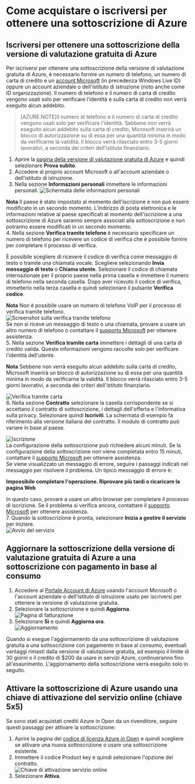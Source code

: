 <properties
	pageTitle="Come acquistare o iscriversi per ottenere una sottoscrizione di Azure | Microsoft Azure"
	description="Descrive come acquistare o iscriversi per ottenere una sottoscrizione di Azure"
	services="billing"
	documentationCenter=""
	authors="genlin"
	manager="jarrettr"
	editor="meerak"
	tags="billing"
	/>

<tags
	ms.service="billing"
	ms.workload="na"
	ms.tgt_pltfrm="na"
	ms.devlang="na"
	ms.topic="article"
	ms.date="11/18/2015"
	ms.author="genli"/>

# Come acquistare o iscriversi per ottenere una sottoscrizione di Azure

## Iscriversi per ottenere una sottoscrizione della versione di valutazione gratuita di Azure
Per iscriversi per ottenere una sottoscrizione della versione di valutazione gratuita di Azure, è necessario fornire un numero di telefono, un numero di carta di credito e un [account Microsoft](https://www.microsoft.com/it-IT/account/faq.aspx) (in precedenza Windows Live ID) oppure un account aziendale o dell'istituto di istruzione (noto anche come ID organizzazione). Il numero di telefono e il numero di carta di credito vengono usati solo per verificare l'identità e sulla carta di credito non verrà eseguito alcun addebito.

>[AZURE.NOTE]Il numero di telefono e il numero di carta di credito vengono usati solo per verificare l'identità. Sebbene non verrà eseguito alcun addebito sulla carta di credito, Microsoft inserirà un blocco di autorizzazione su di essa per una quantità minima in modo da verificarne la validità. Il blocco verrà rilasciato entro 3-5 giorni lavorativi, a seconda dei criteri dell'istituto finanziario.

1. Aprire la [pagina della versione di valutazione gratuita di Azure](https://azure.microsoft.com/it-IT/pricing/free-trial/) e quindi selezionare **Prova subito**.
2. Accedere al proprio account Microsoft o all'account aziendale o dell'istituto di istruzione.
3. Nella sezione **Informazioni personali** immettere le informazioni personali. ![Schermata delle informazioni personali](./media/billing-buy-sign-up-azure-subscription/AboutYou.png)

 **Nota** Il paese è stato impostato al momento dell'iscrizione e non può essere modificato in un secondo momento. L'indirizzo di posta elettronica e le informazioni relative al paese specificati al momento dell'iscrizione a una sottoscrizione di Azure saranno sempre associati alla sottoscrizione e non potranno essere modificati in un secondo momento.</br> 4. Nella sezione **Verifica tramite telefono** è necessario specificare un numero di telefono per ricevere un codice di verifica che è possibile fornire per completare il processo di verifica.

 È possibile scegliere di ricevere il codice di verifica come messaggio di testo o tramite una chiamata vocale. Scegliere selezionando **Invia messaggio di testo** o **Chiama utente**. Selezionare il codice di chiamata internazionale per il proprio paese nella prima casella e immettere il numero di telefono nella seconda casella. Dopo aver ricevuto il codice di verifica, immetterlo nella terza casella e quindi selezionare il pulsante **Verifica codice**.

 **Nota** Non è possibile usare un numero di telefono VoIP per il processo di verifica tramite telefono.</br> ![Screenshot sulla verifica tramite telefono](./media/billing-buy-sign-up-azure-subscription/PhoneVerify.png)</br>Se non si riceve un messaggio di testo o una chiamata, provare a usare un altro numero di telefono o contattare il [supporto Microsoft](https://ms.portal.azure.com/#blade/Microsoft_Azure_Support/HelpAndSupportBlade) per ottenere assistenza. </br> 5. Nella sezione **Verifica tramite carta** immettere i dettagli di una carta di credito valida. Queste informazioni vengono raccolte solo per verificare l'identità dell'utente.

 **Nota** Sebbene non verrà eseguito alcun addebito sulla carta di credito, Microsoft inserirà un blocco di autorizzazione su di essa per una quantità minima in modo da verificarne la validità. Il blocco verrà rilasciato entro 3-5 giorni lavorativi, a seconda dei criteri dell'istituto finanziario.

 ![Verifica tramite carta](./media/billing-buy-sign-up-azure-subscription/VardVerify.png)</br> 6. Nella sezione **Contratto** selezionare la casella corrispondente se si accettano il contratto di sottoscrizione, i dettagli dell'offerta e l'informativa sulla privacy. Selezionare quindi **Iscriviti**. La schermata di esempio fa riferimento alla versione italiana del contratto. Il modulo di contratto può variare in base al paese.

 ![Iscrizione](./media/billing-buy-sign-up-azure-subscription/Signup.png)</br> La configurazione della sottoscrizione può richiedere alcuni minuti. Se la configurazione della sottoscrizione non viene completata entro 15 minuti, contattare il [supporto Microsoft](https://ms.portal.azure.com/#blade/Microsoft_Azure_Support/HelpAndSupportBlade) per ottenere assistenza. </br> Se viene visualizzato un messaggio di errore, seguire i passaggi indicati nel messaggio per risolvere il problema. Un tipico messaggio di errore è:

 **Impossibile completare l'operazione. Riprovare più tardi o ricaricare la pagina Web** </br>

 In questo caso, provare a usare un altro browser per completare il processo di iscrizione. Se il problema si verifica ancora, contattare il [supporto Microsoft](https://ms.portal.azure.com/#blade/Microsoft_Azure_Support/HelpAndSupportBlade) per ottenere assistenza.</br> 7. Quando la sottoscrizione è pronta, selezionare **Inizia a gestire il servizio** per iniziare.</br> ![Avvio del servizio](./media/billing-buy-sign-up-azure-subscription/startservice.png)

## Aggiornare la sottoscrizione della versione di valutazione gratuita di Azure a una sottoscrizione con pagamento in base al consumo

1. Accedere al [Portale Account di Azure](https://account.windowsazure.com/subscriptions) usando l'account Microsoft o l'account aziendale o dell'istituto di istruzione usato per iscriversi per ottenere la versione di valutazione gratuita.
2. Selezionare la sottoscrizione e quindi **Aggiorna**.</br>![Pagina di fatturazione](./media/billing-buy-sign-up-azure-subscription/billpage.png)
3. Selezionare **Sì** e quindi **Aggiorna ora**. </br>![Aggiornamento](./media/billing-buy-sign-up-azure-subscription/Upgrade.png)

Quando si esegue l'aggiornamento da una sottoscrizione di valutazione gratuita a una sottoscrizione con pagamento in base al consumo, eventuali vantaggi rimasti dalla versione di valutazione gratuita, ad esempio il limite di 30 giorni o il credito di $200 da usare in servizi Azure, continueranno fino all'esaurimento. L'aggiornamento della sottoscrizione verrà eseguito solo in seguito.

## Attivare la sottoscrizione di Azure usando una chiave di attivazione del servizio online (chiave 5x5)

Se sono stati acquistati crediti Azure in Open da un rivenditore, seguire questi passaggi per attivare la sottoscrizione:

1. Aprire la pagina del [codice di licenza Azure in Open](http://azure.microsoft.com/offers/ms-azr-0111p/) e quindi scegliere se attivare una nuova sottoscrizione o usare una sottoscrizione esistente.
2. Immettere il codice Product key e quindi selezionare l'opzione del contratto.</br>![Chiave di attivazione servizio online](./media/billing-buy-sign-up-azure-subscription/OSAkey.png)
3. Selezionare **Attiva**.

<!---HONumber=Nov15_HO4-->